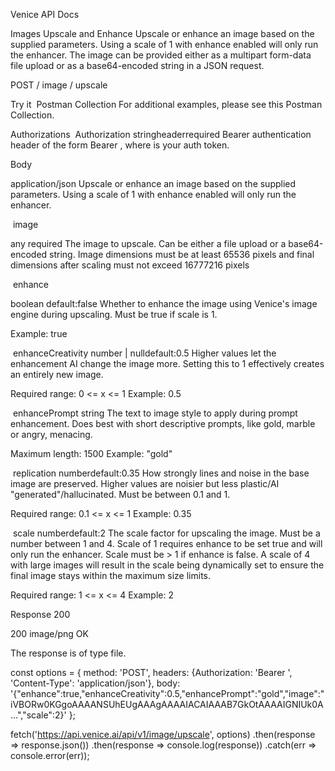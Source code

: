 Venice API Docs

Images
Upscale and Enhance
Upscale or enhance an image based on the supplied parameters. Using a scale of 1 with enhance enabled will only run the enhancer. The image can be provided either as a multipart form-data file upload or as a base64-encoded string in a JSON request.

POST
/
image
/
upscale

Try it
​
Postman Collection
For additional examples, please see this Postman Collection.

Authorizations
​
Authorization
stringheaderrequired
Bearer authentication header of the form Bearer <token>, where <token> is your auth token.

Body

application/json
Upscale or enhance an image based on the supplied parameters. Using a scale of 1 with enhance enabled will only run the enhancer.

​
image

any
required
The image to upscale. Can be either a file upload or a base64-encoded string. Image dimensions must be at least 65536 pixels and final dimensions after scaling must not exceed 16777216 pixels

​
enhance

boolean
default:false
Whether to enhance the image using Venice's image engine during upscaling. Must be true if scale is 1.

Example:
true

​
enhanceCreativity
number | nulldefault:0.5
Higher values let the enhancement AI change the image more. Setting this to 1 effectively creates an entirely new image.

Required range: 0 <= x <= 1
Example:
0.5

​
enhancePrompt
string
The text to image style to apply during prompt enhancement. Does best with short descriptive prompts, like gold, marble or angry, menacing.

Maximum length: 1500
Example:
"gold"

​
replication
numberdefault:0.35
How strongly lines and noise in the base image are preserved. Higher values are noisier but less plastic/AI "generated"/hallucinated. Must be between 0.1 and 1.

Required range: 0.1 <= x <= 1
Example:
0.35

​
scale
numberdefault:2
The scale factor for upscaling the image. Must be a number between 1 and 4. Scale of 1 requires enhance to be set true and will only run the enhancer. Scale must be > 1 if enhance is false. A scale of 4 with large images will result in the scale being dynamically set to ensure the final image stays within the maximum size limits.

Required range: 1 <= x <= 4
Example:
2

Response
200

200
image/png
OK

The response is of type file.


const options = {
  method: 'POST',
  headers: {Authorization: 'Bearer <token>', 'Content-Type': 'application/json'},
  body: '{"enhance":true,"enhanceCreativity":0.5,"enhancePrompt":"gold","image":"iVBORw0KGgoAAAANSUhEUgAAAgAAAAIACAIAAAB7GkOtAAAAIGNIUk0A...","scale":2}'
};

fetch('https://api.venice.ai/api/v1/image/upscale', options)
  .then(response => response.json())
  .then(response => console.log(response))
  .catch(err => console.error(err));
